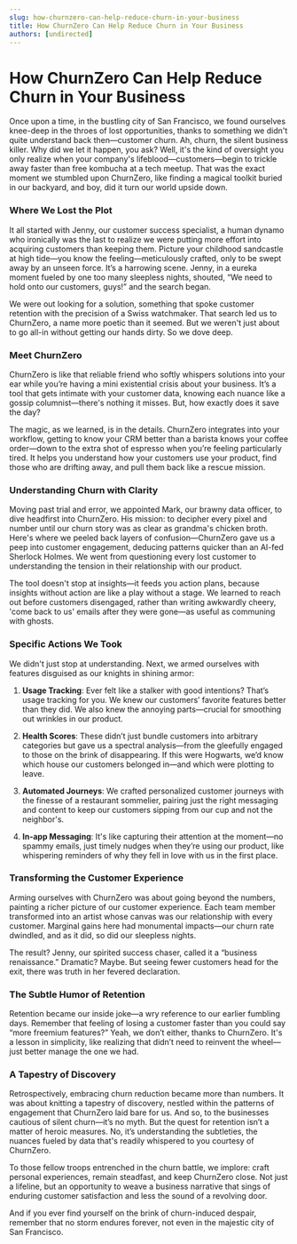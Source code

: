 ```yaml
---
slug: how-churnzero-can-help-reduce-churn-in-your-business
title: How ChurnZero Can Help Reduce Churn in Your Business
authors: [undirected]
---
```



# How ChurnZero Can Help Reduce Churn in Your Business

Once upon a time, in the bustling city of San Francisco, we found ourselves knee-deep in the throes of lost opportunities, thanks to something we didn't quite understand back then—customer churn. Ah, churn, the silent business killer. Why did we let it happen, you ask? Well, it's the kind of oversight you only realize when your company's lifeblood—customers—begin to trickle away faster than free kombucha at a tech meetup. That was the exact moment we stumbled upon ChurnZero, like finding a magical toolkit buried in our backyard, and boy, did it turn our world upside down.

### Where We Lost the Plot

It all started with Jenny, our customer success specialist, a human dynamo who ironically was the last to realize we were putting more effort into acquiring customers than keeping them. Picture your childhood sandcastle at high tide—you know the feeling—meticulously crafted, only to be swept away by an unseen force. It’s a harrowing scene. Jenny, in a eureka moment fueled by one too many sleepless nights, shouted, “We need to hold onto our customers, guys!” and the search began.

We were out looking for a solution, something that spoke customer retention with the precision of a Swiss watchmaker. That search led us to ChurnZero, a name more poetic than it seemed. But we weren't just about to go all-in without getting our hands dirty. So we dove deep.

### Meet ChurnZero

ChurnZero is like that reliable friend who softly whispers solutions into your ear while you’re having a mini existential crisis about your business. It’s a tool that gets intimate with your customer data, knowing each nuance like a gossip columnist—there's nothing it misses. But, how exactly does it save the day?

The magic, as we learned, is in the details. ChurnZero integrates into your workflow, getting to know your CRM better than a barista knows your coffee order—down to the extra shot of espresso when you’re feeling particularly tired. It helps you understand how your customers use your product, find those who are drifting away, and pull them back like a rescue mission.

### Understanding Churn with Clarity

Moving past trial and error, we appointed Mark, our brawny data officer, to dive headfirst into ChurnZero. His mission: to decipher every pixel and number until our churn story was as clear as grandma's chicken broth. Here's where we peeled back layers of confusion—ChurnZero gave us a peep into customer engagement, deducing patterns quicker than an AI-fed Sherlock Holmes. We went from questioning every lost customer to understanding the tension in their relationship with our product.

The tool doesn't stop at insights—it feeds you action plans, because insights without action are like a play without a stage. We learned to reach out before customers disengaged, rather than writing awkwardly cheery, 'come back to us' emails after they were gone—as useful as communing with ghosts.

### Specific Actions We Took

We didn't just stop at understanding. Next, we armed ourselves with features disguised as our knights in shining armor:

1. **Usage Tracking**: Ever felt like a stalker with good intentions? That’s usage tracking for you. We knew our customers’ favorite features better than they did. We also knew the annoying parts—crucial for smoothing out wrinkles in our product.

2. **Health Scores**: These didn’t just bundle customers into arbitrary categories but gave us a spectral analysis—from the gleefully engaged to those on the brink of disappearing. If this were Hogwarts, we’d know which house our customers belonged in—and which were plotting to leave.

3. **Automated Journeys**: We crafted personalized customer journeys with the finesse of a restaurant sommelier, pairing just the right messaging and content to keep our customers sipping from our cup and not the neighbor's.

4. **In-app Messaging**: It's like capturing their attention at the moment—no spammy emails, just timely nudges when they’re using our product, like whispering reminders of why they fell in love with us in the first place.

### Transforming the Customer Experience

Arming ourselves with ChurnZero was about going beyond the numbers, painting a richer picture of our customer experience. Each team member transformed into an artist whose canvas was our relationship with every customer. Marginal gains here had monumental impacts—our churn rate dwindled, and as it did, so did our sleepless nights.

The result? Jenny, our spirited success chaser, called it a “business renaissance.” Dramatic? Maybe. But seeing fewer customers head for the exit, there was truth in her fevered declaration. 

### The Subtle Humor of Retention

Retention became our inside joke—a wry reference to our earlier fumbling days. Remember that feeling of losing a customer faster than you could say “more freemium features?” Yeah, we don’t either, thanks to ChurnZero. It's a lesson in simplicity, like realizing that didn’t need to reinvent the wheel—just better manage the one we had.

### A Tapestry of Discovery

Retrospectively, embracing churn reduction became more than numbers. It was about knitting a tapestry of discovery, nestled within the patterns of engagement that ChurnZero laid bare for us. And so, to the businesses cautious of silent churn—it’s no myth. But the quest for retention isn’t a matter of heroic measures. No, it’s understanding the subtleties, the nuances fueled by data that's readily whispered to you courtesy of ChurnZero.

To those fellow troops entrenched in the churn battle, we implore: craft personal experiences, remain steadfast, and keep ChurnZero close. Not just a lifeline, but an opportunity to weave a business narrative that sings of enduring customer satisfaction and less the sound of a revolving door.

And if you ever find yourself on the brink of churn-induced despair, remember that no storm endures forever, not even in the majestic city of San Francisco.